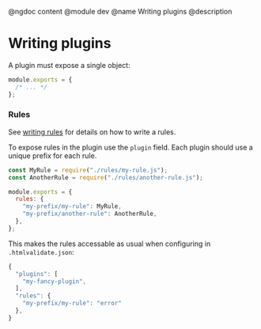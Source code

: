 @ngdoc content
@module dev
@name Writing plugins
@description

# Writing plugins

A plugin must expose a single object:

```js
module.exports = {
  /* ... */
};
```

### Rules

See [writing rules](/dev/writing-rules.html) for details on how to write a rules.

To expose rules in the plugin use the `plugin` field. Each plugin should use a
unique prefix for each rule.

```js
const MyRule = require("./rules/my-rule.js");
const AnotherRule = require("./rules/another-rule.js");

module.exports = {
  rules: {
    "my-prefix/my-rule": MyRule,
    "my-prefix/another-rule": AnotherRule,
  },
};
```

This makes the rules accessable as usual when configuring in
`.htmlvalidate.json`:

```js
{
  "plugins": [
    "my-fancy-plugin",
  ],
  "rules": {
    "my-prefix/my-rule": "error"
  },
}
```
